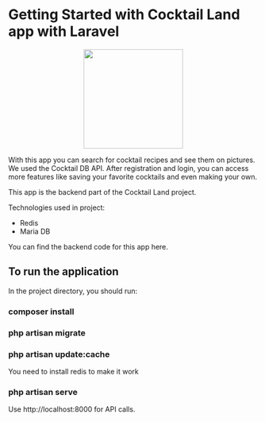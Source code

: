 # Getting Started with Cocktail Land app with Laravel

<p align="center">
<a href="https://laravel.com" target="_blank"><img src="https://raw.githubusercontent.com/laravel/art/master/logo-lockup/5%20SVG/2%20CMYK/1%20Full%20Color/laravel-logolockup-cmyk-red.svg" width="200"></a>
</p>


With this app you can search for cocktail recipes and see them on pictures. We used the Cocktail DB API. After registration and login, you can access more features like saving your favorite cocktails and even making your own.

This app is the backend part of the Cocktail Land project.

Technologies used in project:

 - Redis
 - Maria DB

You can find the backend code for this app here.

## To run the application

In the project directory, you should run:

### composer install
### php artisan migrate
### php artisan update:cache
You need to install redis to make it work
### php artisan serve

Use http://localhost:8000 for API calls.
